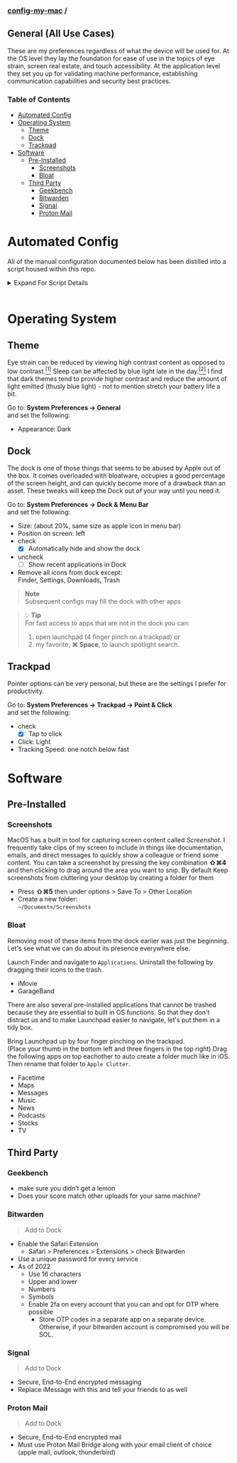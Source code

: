 ### [config-my-mac](../../../) / <!-- omit in toc -->
## General (All Use Cases) <!-- omit in toc -->

These are my preferences regardless of what the device will be used for. At the OS level they lay the foundation for ease of use in the topics of eye strain, screen real estate, and touch accessibility. At the application level they set you up for validating machine performance, establishing communication capabilities and security best practices.

### Table of Contents <!-- omit in toc -->
- [Automated Config](#automated-config)
- [Operating System](#operating-system)
  - [Theme](#theme)
  - [Dock](#dock)
  - [Trackpad](#trackpad)
- [Software](#software)
  - [Pre-Installed](#pre-installed)
    - [Screenshots](#screenshots)
    - [Bloat](#bloat)
  - [Third Party](#third-party)
    - [Geekbench](#geekbench)
    - [Bitwarden](#bitwarden)
    - [Signal](#signal)
    - [Proton Mail](#proton-mail)

# Automated Config
All of the manual configuration documented below has been distilled into a script housed within this repo.

<details>
<summary>Expand For Script Details</summary>

## How to use the script <!-- omit in toc -->
The script for the system-admin group of configs can be found at `./system-admin/config_my_mac`. To make all of the changes in an automated fashion please follow these instructions.

First, pull this repo to your local machine. Just as I describe in the developer [README](../developer#os-), I recommend cloning this to `~/Code`
```bash
% cd ~/Code
% git clone https://github.com/gnomical/config-my-mac.git
```
Running git for the first time may prompt you to install `Command Line Developer Tools`, just follow the prompts.

Next, run the script. It will install and/or upgrade brew and then run through all the configs documented within this section.
```bash
% cd ~/Code/config-my-mac
% ./system-admin/config_my_mac
```
## CLI Options  <!-- omit in toc -->
| flag          | summary                                               |
| :------------ | :---------------------------------------------------- |
| -e, --exclude | comma separated list of modules to skip               |
| -i, --include | comma separated list of modules to run                |
| -f, --force   | when present, will run the script without human input |
> **Note**  
> The presence of includes will cause everything not included to be excluded. Even in the event excludes are also provided.  

> **Warning**  
> If a module that will run requires homebrew then the script will attempt to install and/or update homebrew.  
> To override this behavior exclude brew. `-e brew`
```bash
# Example excluding the proton-mail module
# because the other software modules will use homebrew
# you can also specify to exclude the homebrew update
% ./system-admin/config_my_mac -e proton-mail,brew
```
  
</details>  

<br/> 

# Operating System

## Theme
Eye strain can be reduced by viewing high contrast content as opposed to low contrast.[<sup>[1]</sup>](https://www.webmd.com/eye-health/prevent-digital-eyestrain) Sleep can be affected by blue light late in the day.[<sup>[2]</sup>](https://www.health.harvard.edu/staying-healthy/blue-light-has-a-dark-side) I find that dark themes tend to provide higher contrast and reduce the amount of light emitted (thusly blue light) - not to mention stretch your battery life a bit.  

Go to: **System Preferences → General**  
and set the following:
- Appearance: Dark

## Dock
The dock is one of those things that seems to be abused by Apple out of the box. It comes overloaded with bloatware, occupies a good percentage of the screen height, and can quickly become more of a drawback than an asset. These tweaks will keep the Dock out of your way until you need it.

Go to: **System Preferences → Dock & Menu Bar**  
and set the following:  
- Size: (about 20%, same size as apple icon in menu bar)
- Position on screen: left
- check
  - [x] Automatically hide and show the dock
- uncheck
  - [ ] Show recent applications in Dock
- Remove all icons from dock except:  
  Finder, Settings, Downloads, Trash

> **Note**  
> Subsequent configs may fill the dock with other apps

> 💡 **Tip**  
> For fast access to apps that are not in the dock you can:
> 1. open launchpad (4 finger pinch on a trackpad) or 
> 2. my favorite, **⌘ Space**, to launch spotlight search.

## Trackpad
Pointer options can be very personal, but these are the settings I prefer for productivity.

Go to: **System Preferences → Trackpad → Point & Click**  
and set the following:
  - check
    - [x] Tap to click
  - Click: Light
  - Tracking Speed: one notch below fast

# Software

## Pre-Installed

### Screenshots
MacOS has a built in tool for capturing screen content called *Screenshot*. I frequently take clips of my screen to include in things like documentation, emails, and direct messages to quickly show a colleague or friend some content. You can take a screenshot by pressing the key combination **⇧⌘4** and then clicking to drag around the area you want to snip. By default Keep screenshots from cluttering your desktop by creating a folder for them
  - Press **⇧⌘5** then under options > Save To > Other Location
  - Create a new folder:  
    `~/Documents/Screenshots`

### Bloat
Removing most of these items from the dock earlier was just the beginning. Let's see what we can do about its presence everywhere else.  

Launch Finder and navigate to `Applications`. Uninstall the following by dragging their icons to the trash.
- iMovie
- GarageBand

There are also several pre-installed applications that cannot be trashed because they are essential to built in OS functions. So that they don't distract us and to make Launchpad easier to navigate, let's put them in a tidy box.

Bring Launchpad up by four finger pinching on the trackpad.  
(Place your thumb in the bottom left and three fingers in the top right)
Drag the following apps on top eachother to auto create a folder much like in iOS. Then rename that folder to `Apple Clutter`.
- Facetime
- Maps
- Messages
- Music
- News
- Podcasts
- Stocks
- TV

## Third Party

### Geekbench
  - make sure you didn’t get a lemon
  - Does your score match other uploads for your same machine?

### Bitwarden
> Add to Dock
  - Enable the Safari Extension
      - Safari > Preferences > Extensions > check Bitwarden
  - Use a unique password for every service
  - As of 2022
      - Use 16 characters
      - Upper and lower
      - Numbers
      - Symbols
      - Enable 2fa on every account that you can and opt for OTP where possible
        - Store OTP codes in a separate app on a separate device. Otherwise, if your bitwarden account is compromised you will be SOL.

### Signal
> Add to Dock
  - Secure, End-to-End encrypted messaging
  - Replace iMessage with this and tell your friends to as well

### Proton Mail
> Add to Dock
  - Secure, End-to-End encrypted mail
  - Must use Proton Mail Bridge along with your email client of choice (apple mail, outlook, thunderbird)